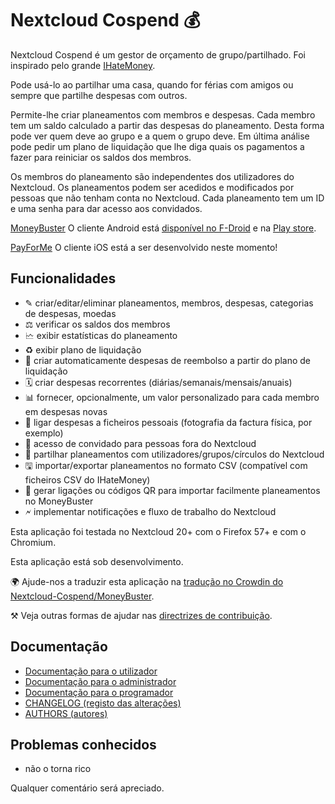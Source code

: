 # Nextcloud Cospend 💰

Nextcloud Cospend é um gestor de orçamento de grupo/partilhado. Foi inspirado pelo grande [IHateMoney](https://github.com/spiral-project/ihatemoney/).

Pode usá-lo ao partilhar uma casa, quando for férias com amigos ou sempre que partilhe despesas com outros.

Permite-lhe criar planeamentos com membros e despesas. Cada membro tem um saldo calculado a partir das despesas do planeamento. Desta forma pode ver quem deve ao grupo e a quem o grupo deve. Em última análise pode pedir um plano de liquidação que lhe diga quais os pagamentos a fazer para reiniciar os saldos dos membros.

Os membros do planeamento são independentes dos utilizadores do Nextcloud. Os planeamentos podem ser acedidos e modificados por pessoas que não tenham conta no Nextcloud. Cada planeamento tem um ID e uma senha para dar acesso aos convidados.

[MoneyBuster](https://gitlab.com/eneiluj/moneybuster) O cliente Android está [disponível no F-Droid](https://f-droid.org/packages/net.eneiluj.moneybuster/) e na [Play store](https://play.google.com/store/apps/details?id=net.eneiluj.moneybuster).

[PayForMe](https://github.com/mayflower/PayForMe) O cliente iOS está a ser desenvolvido neste momento!

## Funcionalidades

* ✎ criar/editar/eliminar planeamentos, membros, despesas, categorias de despesas, moedas
* ⚖ verificar os saldos dos membros
* 🗠 exibir estatísticas do planeamento
* ♻ exibir plano de liquidação
* 🎇 criar automaticamente despesas de reembolso a partir do plano de liquidação
* 🗓 criar despesas recorrentes (diárias/semanais/mensais/anuais)
* 📊 fornecer, opcionalmente, um valor personalizado para cada membro em despesas novas
* 🔗 ligar despesas a ficheiros pessoais (fotografia da factura física, por exemplo)
* 👩 acesso de convidado para pessoas fora do Nextcloud
* 👫 partilhar planeamentos com utilizadores/grupos/círculos do Nextcloud
* 🖫 importar/exportar planeamentos no formato CSV (compatível com ficheiros CSV do IHateMoney)
* 🔗 gerar ligações ou códigos QR para importar facilmente planeamentos no MoneyBuster
* 🗲 implementar notificações e fluxo de trabalho do Nextcloud

Esta aplicação foi testada no Nextcloud 20+ com o Firefox 57+ e com o Chromium.

Esta aplicação está sob desenvolvimento.

🌍 Ajude-nos a traduzir esta aplicação na [tradução no Crowdin do Nextcloud-Cospend/MoneyBuster](https://crowdin.com/project/moneybuster).

⚒ Veja outras formas de ajudar nas [directrizes de contribuição](https://github.com/eneiluj/cospend-nc/blob/master/CONTRIBUTING.md).

## Documentação

* [Documentação para o utilizador](https://github.com/eneiluj/cospend-nc/blob/master/docs/user.md)
* [Documentação para o administrador](https://github.com/eneiluj/cospend-nc/blob/master/docs/admin.md)
* [Documentação para o programador](https://github.com/eneiluj/cospend-nc/blob/master/docs/dev.md)
* [CHANGELOG (registo das alterações)](https://github.com/eneiluj/cospend-nc/blob/master/CHANGELOG.md#change-log)
* [AUTHORS (autores)](https://github.com/eneiluj/cospend-nc/blob/master/AUTHORS.md#authors)

## Problemas conhecidos

* não o torna rico

Qualquer comentário será apreciado.

